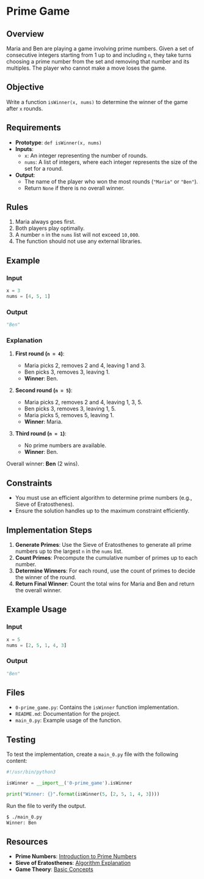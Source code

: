 # Prime Game

## Overview
Maria and Ben are playing a game involving prime numbers. Given a set of consecutive integers starting from 1 up to and including `n`, they take turns choosing a prime number from the set and removing that number and its multiples. The player who cannot make a move loses the game.

## Objective
Write a function `isWinner(x, nums)` to determine the winner of the game after `x` rounds.

## Requirements
- **Prototype**: `def isWinner(x, nums)`
- **Inputs**:
  - `x`: An integer representing the number of rounds.
  - `nums`: A list of integers, where each integer represents the size of the set for a round.
- **Output**:
  - The name of the player who won the most rounds (`"Maria"` or `"Ben"`).
  - Return `None` if there is no overall winner.

## Rules
1. Maria always goes first.
2. Both players play optimally.
3. A number `n` in the `nums` list will not exceed `10,000`.
4. The function should not use any external libraries.

## Example
### Input
```python
x = 3
nums = [4, 5, 1]
```

### Output
```python
"Ben"
```

### Explanation
1. **First round (`n = 4`)**:
   - Maria picks 2, removes 2 and 4, leaving 1 and 3.
   - Ben picks 3, removes 3, leaving 1.
   - **Winner**: Ben.

2. **Second round (`n = 5`)**:
   - Maria picks 2, removes 2 and 4, leaving 1, 3, 5.
   - Ben picks 3, removes 3, leaving 1, 5.
   - Maria picks 5, removes 5, leaving 1.
   - **Winner**: Maria.

3. **Third round (`n = 1`)**:
   - No prime numbers are available.
   - **Winner**: Ben.

Overall winner: **Ben** (2 wins).

## Constraints
- You must use an efficient algorithm to determine prime numbers (e.g., Sieve of Eratosthenes).
- Ensure the solution handles up to the maximum constraint efficiently.

## Implementation Steps
1. **Generate Primes**:
   Use the Sieve of Eratosthenes to generate all prime numbers up to the largest `n` in the `nums` list.
2. **Count Primes**:
   Precompute the cumulative number of primes up to each number.
3. **Determine Winners**:
   For each round, use the count of primes to decide the winner of the round.
4. **Return Final Winner**:
   Count the total wins for Maria and Ben and return the overall winner.

## Example Usage
### Input
```python
x = 5
nums = [2, 5, 1, 4, 3]
```

### Output
```python
"Ben"
```

## Files
- `0-prime_game.py`: Contains the `isWinner` function implementation.
- `README.md`: Documentation for the project.
- `main_0.py`: Example usage of the function.

## Testing
To test the implementation, create a `main_0.py` file with the following content:
```python
#!/usr/bin/python3

isWinner = __import__('0-prime_game').isWinner

print("Winner: {}".format(isWinner(5, [2, 5, 1, 4, 3])))
```
Run the file to verify the output.

```bash
$ ./main_0.py
Winner: Ben
```

## Resources
- **Prime Numbers**: [Introduction to Prime Numbers](https://en.wikipedia.org/wiki/Prime_number)
- **Sieve of Eratosthenes**: [Algorithm Explanation](https://en.wikipedia.org/wiki/Sieve_of_Eratosthenes)
- **Game Theory**: [Basic Concepts](https://en.wikipedia.org/wiki/Game_theory)
